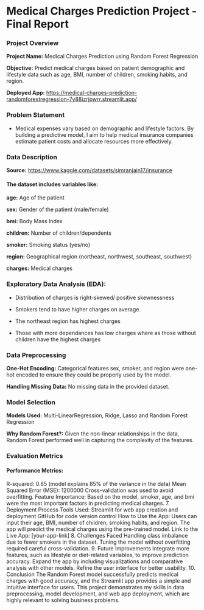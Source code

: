 # Medical Charges Prediction Project - Final Report

### Project Overview

**Project Name:** Medical Charges Prediction using Random Forest Regression

**Objective:** Predict medical charges based on patient demographic and lifestyle data such as age, BMI, number of children, smoking habits, and region.

**Deployed App:** https://medical-charges-prediction-randomforestregression-7y88izrjpwrr.streamlit.app/

 ### Problem Statement
 
- Medical expenses vary based on demographic and lifestyle factors. By building a predictive model, I aim to help medical insurance companies estimate patient costs and allocate resources more effectively.

### Data Description

**Source:** https://www.kaggle.com/datasets/simranjain17/insurance

#### The dataset includes variables like:

**age:** Age of the patient

**sex:** Gender of the patient (male/female)

**bmi:** Body Mass Index

**children:** Number of children/dependents

**smoker:** Smoking status (yes/no)

**region:** Geographical region (northeast, northwest, southeast, southwest)

**charges:** Medical charges

### Exploratory Data Analysis (EDA):

- Distribution of charges is right-skewed/ positive skewnessness
  
- Smokers tend to have higher charges on average.

- The northeast region has highest charges

- Those with more dependances has low charges where as those without children have the highest charges
  
### Data Preprocessing

**One-Hot Encoding:** Categorical features sex, smoker, and region were one-hot encoded to ensure they could be properly used by the model.

**Handling Missing Data:**  No missing data in the provided dataset.

### Model Selection

**Models Used:** Multi-LinearRegression, Ridge, Lasso and Random Forest Regression

**Why Random Forest?:** Given the non-linear relationships in the data, Random Forest performed well in capturing the complexity of the features.

### Evaluation Metrics

#### **Performance Metrics:**

R-squared: 0.85 (model explains 85% of the variance in the data)
Mean Squared Error (MSE): 1200000
Cross-validation was used to avoid overfitting.
Feature Importance: Based on the model, smoker, age, and bmi were the most important factors in predicting medical charges.
7. Deployment Process
Tools Used:
Streamlit for web app creation and deployment
GitHub for code version control
How to Use the App:
Users can input their age, BMI, number of children, smoking habits, and region.
The app will predict the medical charges using the pre-trained model.
Link to the Live App: [your-app-link]
8. Challenges Faced
Handling class imbalance due to fewer smokers in the dataset.
Tuning the model without overfitting required careful cross-validation.
9. Future Improvements
Integrate more features, such as lifestyle or diet-related variables, to improve prediction accuracy.
Expand the app by including visualizations and comparative analysis with other models.
Refine the user interface for better usability.
10. Conclusion
The Random Forest model successfully predicts medical charges with good accuracy, and the Streamlit app provides a simple and intuitive interface for users. This project demonstrates my skills in data preprocessing, model development, and web app deployment, which are highly relevant to solving business problems.
